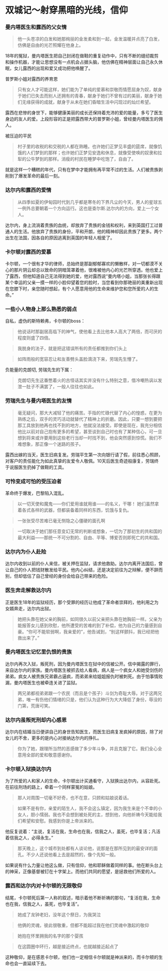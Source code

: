 # 双城记～射穿黑暗的光线，信仰

### 曼内塔医生和露西的父女情

> 他一头苍凉的白发和她那绚丽的金发柔和到一起，金发温暖并点亮了白发，仿佛是自由的光芒照耀在他身上。

18年的冤狱，曼内塔医生把自己封闭在做鞋的重复动作中，只有不断的缝纫裁剪和操作机器，才能让思想没有一点机会占据头脑，他仿佛在精神层面让自己永久休眠，女儿露西的出现和爱又成功把他唤醒了。

普罗斯小姐对露西的养育恩

> 只有女人才可能这样，她们能为了单纯的爱慕和崇敬而情愿屈身为奴，献身于她们已失去而别人还拥有的青春，献身于她们不曾有过的美丽，献身于她们无缘获得的成就，献身于从未在她们昏暗生活中闪现过的灿烂希望。

露西在悲惨的身世下，能够健康美丽的成长还保持着充沛的爱的能量，多亏了医生身边的友人的爱。上段形容的正是把露西带大的普罗斯小姐，曾经曼内塔医生的佣人。

被压迫的平民

> 村子里的收税的和交税的人都在熟睡。也许她们正梦见丰盛的筵席，就像饥饿的人们梦到的那样；也许她们正梦见安逸和休息，就像受使唤的奴隶和拉犁的公牛梦到的那样。消瘦的村民在睡梦中吃饱了，自由了。

就是这样一个糟糕的年代，只有在梦中才能拥有再平常不过的生活。人们被贵族剥削到了爆发革命的最后一刻。

### 达尔内和露西的爱情

> 从四季如夏的伊甸园时代到几乎都是寒冬的下界凡尘的今天，男人的星球五一例外总要朝着一个方向运行。这也是查尔斯.达尔内的方向，爱上一个女人。

达尔内，身上流淌着贵族的血统，却放弃了贵族的金钱和权利，来到英国打工过普通人的生活。他放弃了贵族的身份，平和开朗，他的精神却因此贵族了更多。两个出生在法国，因各自的原因逃离到英国的年轻人相爱了。

### 卡尔顿对露西的爱慕

卡尔顿，一个很有才华的律师，总始终是那副郁郁寡欢的懒散样，对一切都漠不关心的那片阴云却总以致命的阴暗笼罩着他，很难被他内心的光芒所穿透。他也爱上了露西，但他知道自己无法得到她的爱，他对露西说“曼内塔小姐，当那张长得跟某个幸运的父亲一摸一样的小脸仰望着您的脸时，当您看到你那艳丽的美重新出现在您膝下时，亲您随时想起，有个人愿意用他的生命来维护您和您所爱的人的生命。” 

### 一些小人物身上那么熟悉的弱点

自私，虚伪的斯特赖弗，卡尔顿的boss：

> 他说话时那副居高临下的神气，使他看上去比他本人高大了两倍，而可厌的程度则盛了四倍。

> 我脱身的法子，就是把这错误所有的责任都推到你们头上

> 如阵雨般的宽容忍让和友善劈头盖脸滴浇下来，劳瑞先生懵了。

负能量的克朗切, 劳瑞先生的下属：

> 克朗切先生这番憋着火的古怪话其实并没有什么特别之意，借冷嘲热讽以发泄一肚子不满罢了，一般人往往也如此。

### 劳瑞先生与曼内塔医生的友情

> 毫无疑问，那大大减轻了他的痛苦。手指的忙碌代替了内心的惶惑，在更为熟练之后，双手的灵巧活动就替代了精神上的折磨。因此，只要一想到要把那工具放到他再也找不到的地方，他就没法接受。即使是现在，我充分相信他比以前对自己抱有更多的希望，甚至谈到自己时也有了某种信心，可一旦想到将来或许要用到这些老行当却一时找不到，他会突然感到惊慌。我们不难想象，那正像一个迷路的孩子。

露西出嫁的当天，医生旧病复发。劳瑞平生第一次向银行请了假，前往悉心照顾，对客户的责任能化为如此真挚的友爱令人敬佩。10天后医生奇迹般康复，劳瑞终于说服医生扔掉了做鞋的工具。

### 可怜变成可怕的受压迫者

革命终于爆发，巴黎陷入混乱。

> 以一切天使和魔鬼——你们爱用谁就用谁——的名义，干哪！
> 她们虽然拿着各式各样的武器，但都装备着同样的东西，饥饿与复仇。

> 一张张受尽苦难已毫无恻隐之心僵硬的面孔啊

> 一切取决于她们那任意变幻无常的判断或想象，一切为了那初生的共和国的最大利益——那统一不可分割的、自由、平等、博爱否则即死亡的共和国。

### 达尔内为仆人赴险

达尔内收到以前的仆人来信，被关押在监狱，请求他救助。达尔内离开法国后，曾让自己的仆人把钱财散发给平民。他内心纠结，还是决定前往为之辩解，便不辞而别，但却低估了自己曾经的身份会给自己带来的危险。

### 医生奔走解救达尔内

正是医生18年的监狱经历，那个受罪的经历让他成了革命者崇拜的，他利用之为女婿奔走，达尔内出狱。

> 她把头靠在她父亲的胸前，如同很久以前父亲把头靠在她胸前一样。父亲为能报答女儿感到欣慰，他所遭受的苦难的到了补偿，他为自己的力量感到自豪。“你可不能软弱啊，我亲爱的”，他告诫到，“别这样颤抖，我已经把他救出来了。”

### 曼内塔医生记忆里仇恨的贵族

达尔内再次入狱，叛死刑，因为曼内塔医生在狱中的信被公开。信中揭露的罪行，来自达尔内的家族。曼内塔医生被抓去给人看病，病人是一个疯女人和她受剑伤的弟弟。疯女人被贵族兄弟霸占逼疯，而弟弟来给姐姐报仇时被刺死。由于怕事情败漏，曼内塔医生也被牵连关进了监狱。

> 两兄弟都视弟弟跟一个农民（而且是个孩子）斗剑为奇耻大辱。对于这两兄弟，唯一有伤他们情绪的只是，他们认为这种行为大大降低了身份，辱没的门第，荒唐可笑。

### 达尔内虽叛死刑却内心感恩

达尔内在结婚当日便讲自己的身世告知医生，而医生旧病复发疯掉的原因，除了对女儿的不舍，更多的是内心对接纳达尔内的挣扎。

> 你为了她，跟理所当然的恶感做了多少年斗争，并且克服了它。我们全心全意用全部的爱和敬意感谢你。

### 卡尔顿入狱换达尔内

为了所爱的人和家人的生命，卡尔顿出计买通看守，入狱换出达尔内，从容赴死。在前往刑场的路上，牵着一个同样蒙冤的姑娘。

> 那人对周围一切毫不好奇，也不在意，只顾和姑娘说着话。

> 如果不是有你，亲爱的陌生人，我不会这么镇定，因为我生来是个不幸的小女人，胆小懦弱。我也不会想到被处死的主，想到他，向他祈祷今天能给我们希望和安慰。我感到你是上帝派来的。

他反复说着：“主说，复活在我，生命也在我，信我之人，虽死，也毕复活；凡活着信我之人，必得永生。”

> 那天晚上，这个城市到处都有人谈论他，说那是在那所见到的最安详的面孔。不少人还说他看上去是超然的，像个先知一般。

如果说有什么力量让他这么做，只有信仰，他和耶稣做着同样的事。他在断头台上的神采，正像基督被钉在十字架上。而他们共同的愿望，是拯救他们所爱的人。

### 露西和达尔内对卡尔顿的无限敬仰

结尾，卡尔顿死后第一人称的叙述，暗示着他不断祈祷的那句，“复活在我，生命也在我，信我之人，虽死，也毕复活”。

> 她成了龙钟老妇，没年这个祭日，为我哭泣

> 他俩的灵魂，彼此很敬重，但都不能超过我在他们灵魂中激起的敬仰

> 她抱在怀里拥我的名字的那个婴孩

> 在这圆圈中环行，越是接近终点，也就越接近起点了

这种敬仰，是在感恩卡尔顿，他们也一定相信卡尔顿就是神派来的，而卡尔顿的生命也会一直延续下去。